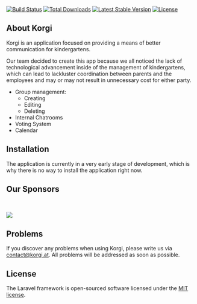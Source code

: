 <a href=""><img src="https://img.shields.io/badge/build-in%20progress-yellowgreen" alt="Build Status"></a>
<a href="https://github.com/team-korgi/korgi"><img src="https://img.shields.io/badge/downloads-0-lightgrey" alt="Total Downloads"></a>
<a href="https://github.com/team-korgi/korgi"><img src="https://img.shields.io/badge/version-v0.0.1-blue" alt="Latest Stable Version"></a>
<a href="https://github.com/team-korgi/korgi"><img src="https://img.shields.io/badge/license-MIT-yellow" alt="License"></a>
</p>

## About Korgi

Korgi is an application focused on providing a means of better communication for kindergartens. 

Our team decided to create this app because we all noticed the lack of technological advancement inside of the management of kindergartens, which can lead to lackluster coordination between parents and the employees and may or may not result in unnecessary cost for either party.
- Group management:
  - Creating
  - Editing
  - Deleting
- Internal Chatrooms
- Voting System
- Calendar

## Installation

The application is currently in a very early stage of development, which is why there is no way to install the application right now.

## Our Sponsors
<br>
<p align="center">

<a href="https://www.easyname.at/de"><img src="https://static.easyname.com/images/svg/singles/logos/easyname/easyname_logo_default.svg"></a>

</p>

## Problems

If you discover any problems when using Korgi, please write us via [contact@korgi.at](mailto:contact@korgi.at). All problems will be addressed as soon as possible.

## License

The Laravel framework is open-sourced software licensed under the [MIT license](https://opensource.org/licenses/MIT).
